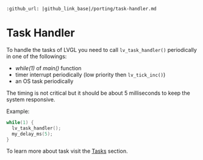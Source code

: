 ```eval_rst
:github_url: |github_link_base|/porting/task-handler.md
```
# Task Handler

To handle the tasks of LVGL you need to call `lv_task_handler()` periodically in one of the followings:
- *while(1)* of *main()* function 
- timer interrupt periodically (low priority then `lv_tick_inc()`)
- an OS task periodically

The timing is not critical but it should be about 5 milliseconds to keep the system responsive.

Example:
```c
while(1) {
  lv_task_handler();
  my_delay_ms(5);
}
```

To learn more about task visit the [Tasks](/overview/task) section.

